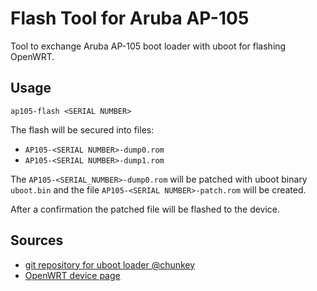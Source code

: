 # Flash Tool for Aruba AP-105

Tool to exchange Aruba AP-105 boot loader with uboot for flashing OpenWRT.

## Usage

```
ap105-flash <SERIAL NUMBER>
```

The flash will be secured into files:

- `AP105-<SERIAL NUMBER>-dump0.rom`
- `AP105-<SERIAL NUMBER>-dump1.rom`

The `AP105-<SERIAL_NUMBER>-dump0.rom` will be patched with uboot binary `uboot.bin` and the file `AP105-<SERIAL NUMBER>-patch.rom` will be created.

After a confirmation the patched file will be flashed to the device.

## Sources

- [git repository for uboot loader @chunkey](https://github.com/chunkeey/u-boot-ap105/releases)
- [OpenWRT device page](https://openwrt.org/toh/aruba/ap-105)
